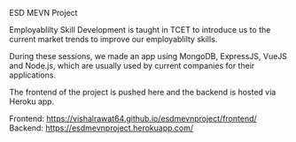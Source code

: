 ESD MEVN Project

Employablilty Skill Development is taught in TCET to introduce us to the current market trends to improve our employablilty skills.

During these sessions, we made an app using MongoDB, ExpressJS, VueJS and Node.js, which are usually used by current companies for their applications.

The frontend of the project is pushed here and the backend is hosted via Heroku app.

Frontend: https://vishalrawat64.github.io/esdmevnproject/frontend/
Backend: https://esdmevnproject.herokuapp.com/
